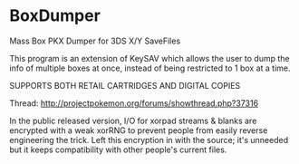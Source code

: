 BoxDumper
=========

Mass Box PKX Dumper for 3DS X/Y SaveFiles

This program is an extension of KeySAV which allows the user to dump the info of multiple boxes at once, instead of being restricted to 1 box at a time.

SUPPORTS BOTH RETAIL CARTRIDGES AND DIGITAL COPIES

Thread:
http://projectpokemon.org/forums/showthread.php?37316

In the public released version, I/O for xorpad streams & blanks are encrypted with a weak xorRNG to prevent people from easily reverse engineering the trick. Left this encryption in with the source; it's unneeded but it keeps compatibility with other people's current files.

